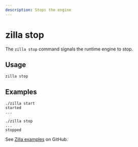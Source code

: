 ```yaml
---
description: Stops the engine
---
```


# zilla stop

The `zilla stop` command signals the runtime engine to stop.

## Usage

```bash:no-line-numbers
zilla stop
```

## Examples

```bash:no-line-numbers
./zilla start
started
...
```

```bash:no-line-numbers
./zilla stop
...
stopped
```

See [Zilla examples](https://github.com/aklivity/zilla-examples) on GitHub.
